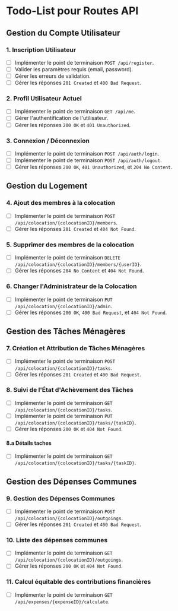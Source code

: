 # Todo-List pour Routes API

## Gestion du Compte Utilisateur

### 1. Inscription Utilisateur

- [ ] Implémenter le point de terminaison `POST /api/register`.
- [ ] Valider les paramètres requis (email, password).
- [ ] Gérer les erreurs de validation.
- [ ] Gérer les réponses `201 Created` et `400 Bad Request`.

### 2. Profil Utilisateur Actuel

- [ ] Implémenter le point de terminaison `GET /api/me`.
- [ ] Gérer l'authentification de l'utilisateur.
- [ ] Gérer les réponses `200 OK` et `401 Unauthorized`.

### 3. Connexion / Déconnexion

- [ ] Implémenter le point de terminaison `POST /api/auth/login`.
- [ ] Implémenter le point de terminaison `POST /api/auth/logout`.
- [ ] Gérer les réponses `200 OK`, `401 Unauthorized`, et `204 No Content`.

## Gestion du Logement

### 4. Ajout des membres à la colocation

- [ ] Implémenter le point de terminaison `POST /api/colocation/{colocationID}/members`.
- [ ] Gérer les réponses `201 Created` et `404 Not Found`.

### 5. Supprimer des membres de la colocation

- [ ] Implémenter le point de terminaison `DELETE /api/colocation/{colocationID}/members/{userID}`.
- [ ] Gérer les réponses `204 No Content` et `404 Not Found`.

### 6. Changer l'Administrateur de la Colocation

- [ ] Implémenter le point de terminaison `PUT /api/colocation/{colocationID}/admin`.
- [ ] Gérer les réponses `200 OK`, `400 Bad Request`, et `404 Not Found`.

## Gestion des Tâches Ménagères

### 7. Création et Attribution de Tâches Ménagères

- [ ] Implémenter le point de terminaison `POST /api/colocation/{colocationID}/tasks`.
- [ ] Gérer les réponses `201 Created` et `400 Bad Request`.

### 8. Suivi de l'État d'Achèvement des Tâches

- [ ] Implémenter le point de terminaison `GET /api/colocation/{colocationID}/tasks`.
- [ ] Implémenter le point de terminaison `PUT /api/colocation/{colocationID}/tasks/{taskID}`.
- [ ] Gérer les réponses `200 OK` et `404 Not Found`.

#### 8.a Détails taches

- [ ] Implémenter le point de terminaison `GET /api/colocation/{colocationID}/tasks/{taskID}`.

## Gestion des Dépenses Communes

### 9. Gestion des Dépenses Communes

- [ ] Implémenter le point de terminaison `POST /api/colocation/{colocationID}/outgoings`.
- [ ] Gérer les réponses `201 Created` et `400 Bad Request`.

### 10. Liste des dépenses communes

- [ ] Implémenter le point de terminaison `GET /api/colocation/{colocationID}/outgoings`.
- [ ] Gérer les réponses `200 OK` et `404 Not Found`.

### 11. Calcul équitable des contributions financières

- [ ] Implémenter le point de terminaison `GET /api/expenses/{expenseID}/calculate`.
